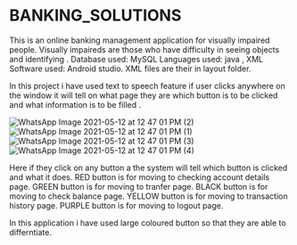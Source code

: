 # BANKING_SOLUTIONS
This is an online banking management application for visually impaired people. 
Visually impaireds are those who have difficulty in seeing objects and identifying .
Database used: MySQL
Languages used: java , XML 
Software used: Android studio.
XML files are their in layout folder.

In this project i have used text to speech feature if user clicks anywhere on the window it will tell on what page they are which button is to be clicked and what information is to be filled .


![WhatsApp Image 2021-05-12 at 12 47 01 PM (2)](https://user-images.githubusercontent.com/83900221/117934954-d2afe400-b320-11eb-9505-9a5294cb6510.jpeg)
![WhatsApp Image 2021-05-12 at 12 47 01 PM (1)](https://user-images.githubusercontent.com/83900221/117935329-3afec580-b321-11eb-96f9-8fb6c2cbddba.jpeg)
![WhatsApp Image 2021-05-12 at 12 47 01 PM (3)](https://user-images.githubusercontent.com/83900221/117935394-4c47d200-b321-11eb-9bb3-e814ff497b9d.jpeg)
![WhatsApp Image 2021-05-12 at 12 47 01 PM (4)](https://user-images.githubusercontent.com/83900221/117935412-523db300-b321-11eb-99bb-a156003f7dba.jpeg)


Here if they click on any button a the system will tell which button is clicked and what it does.
RED button is for moving to checking account details page.
GREEN button is for moving to tranfer page.
BLACK button is for moving to check balance page.
YELLOW button is for moving to transaction history page.
PURPLE button is for moving to logout page.

In this application i have used large coloured button so that they are able to differntiate.
